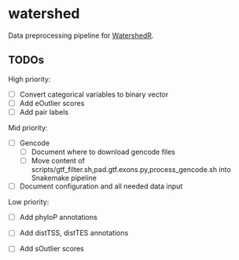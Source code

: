 # watershed
Data preprocessing pipeline for [WatershedR](https://github.com/nicolerg/WatershedR).

## TODOs

High priority:
- [ ] Convert categorical variables to binary vector
- [ ] Add eOutlier scores
- [ ] Add pair labels

Mid priority:
- [ ] Gencode
    * [ ] Document where to download gencode files
    * [ ] Move content of scripts/gtf_filter.sh,pad.gtf.exons.py,process_gencode.sh into Snakemake pipeline
- [ ] Document configuration and all needed data input

Low priority:
- [ ] Add phyloP annotations
- [ ] Add distTSS, distTES annotations
- [ ] Add sOutlier scores

